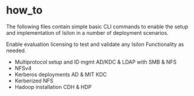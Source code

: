 # how_to
The following files contain simple basic CLI commands to enable the setup and implementation of Isilon in a number of deployment scenarios.

Enable evaluation licensing to test and validate any Isilon Functionality as needed.


* Multiprotocol setup and ID mgmt AD/KDC & LDAP with SMB & NFS
* NFSv4
* Kerberos deployments AD & MIT KDC
* Kerberized NFS
* Hadoop installation CDH & HDP


